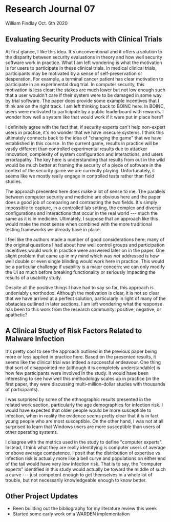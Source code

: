 # Research Journal 07

William Findlay
Oct. 6th 2020

## Evaluating Security Products with Clinical Trials

At first glance, I like this idea. It's unconventional and it offers a solution
to the disparity between security evaluations in theory and how well security
software work in practice. What I am left wondering is what the motivation is
for users to participate in these clinical trials. In medical clinical trials,
participants may be motivated by a sense of self-preservation or desperation.
For example, a terminal cancer patient has clear motivation to participate in an
experimental drug trial. In computer security, this motivation is less clear;
the stakes are much lower but not low enough such that a user wouldn't care if
their system were to be damaged in some way by trial software. The paper does
provide some example incentives that I think are on the right track. I am left
thinking back to BOINC here. In BOINC, users were motivated to participate by
a public leaderboard with rewards. I wonder how well a system like that would
work if it were put in place here?

I definitely agree with the fact that, if security experts can't help non-expert
users in practice, it's no wonder that we have insecure systems. I think this
ultimately connects back to the idea of "changing the game" that we have
established in this course. In the current game, results in practice will be
vastly different than controlled experimental results due to attacker
innovation, complexity of system configuration and interactions, and users
error/apathy. The key here is understanding that results from out in the wild
would be much better at framing the security of a piece of software in the
context of the security game we are currently playing. Unfortunately, it seems
like we mostly really engage in controlled tests rather than field studies.

The approach presented here does make a lot of sense to me. The parallels
between computer security and medicine are obvious here and the paper does
a good job of comparing and contrasting the two fields. It's simply impossible
to capture, in a controlled lab setting, the complex and diverse configurations
and interactions that occur in the real world ---  much the same as it is in
medicine. Ultimately, I suppose that an approach like this would make the most
sense when combined with the more traditional testing frameworks we already have
in place.

I feel like the authors made a number of good considerations here; many of the
original questions I had about how well control groups and participation
incentives would work in practice were answered later on in the paper. One
slight problem that came up in my mind which was *not* addressed is how well
double or even single blinding would work here in practice. This would be
a particular challenge if usability is a major concern; we can only modify the
UI so much before breaking functionality or seriously impacting the results of
a usability study.

Despite all the positive things I have had to say so far, this approach is
undeniably unorthodox. Although the motivation is clear, it is not so clear that
we have arrived at a perfect solution, particularly in light of many of the
obstacles outlined in later sections. I am left wondering what the response has
been to this work from the research community: positive, negative, or apathetic?

## A Clinical Study of Risk Factors Related to Malware Infection

It's pretty cool to see the approach outlined in the previous paper being more
or less applied in practice here. Based on the presented results, it seems like
the clinical trial was indeed a successful endeavour. One thing that sort of
disappointed me (although it is completely understandable) is how few
participants were involved in the study. It would have been interesting to see
how well this methodology scales up in practice (in the first paper, they were
discussing multi-million-dollar studies with thousands of participants).

I was surprised by some of the ethnographic results presented in the related
work section, particularly the age demographics for infection risk. I would have
expected that older people would be more susceptible to infection, when in
reality the evidence seems pretty clear that it is in fact young people who are
most susceptible. On the other hand, I was not at all surprised to learn
that Windows users are more susceptible than users of other operating systems.

I disagree with the metrics used in the study to define "computer experts".
Instead, I think what they are really identifying is computer users of average
or above average competence. I posit that the distribution of expertise vs
infection risk is actually more like a bell curve and populations on either end
of the tail would have very low infection risk. That is to say, the "computer
experts" identified in this study would actually be toward the middle of such
a curve --- just competent enough to get themselves in a whole lot of trouble,
but not necessarily knowledgeable enough to know better.

## Other Project Updates

- Been building out the bibliography for my literature review this week
- Started some early work on a WARDEN implementation

